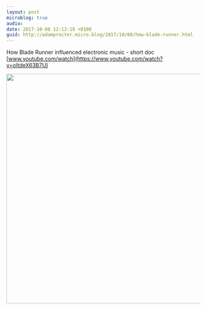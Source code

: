 ```yaml
---
layout: post
microblog: true
audio: 
date: 2017-10-08 12:13:19 +0100
guid: http://adamprocter.micro.blog/2017/10/08/how-blade-runner.html
---
```

How Blade Runner influenced electronic music - short doc [www.youtube.com/watch](https://www.youtube.com/watch?v=oItdeX63B7U)

<img src="http://discursive.adamprocter.co.uk/uploads/2017/941ed7ba56.jpg" width="600" height="600" />
